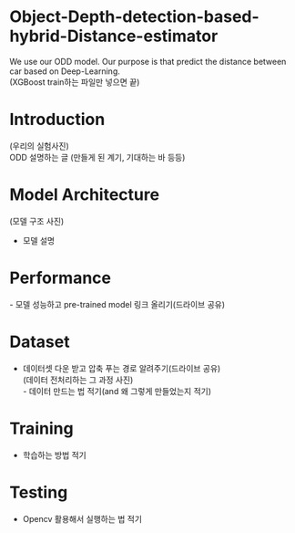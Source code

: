 # Object-Depth-detection-based-hybrid-Distance-estimator
We use our ODD model. Our purpose is that predict the distance between car based on Deep-Learning.  
(XGBoost train하는 파일만 넣으면 끝)  

# Introduction
(우리의 실험사진)  
ODD 설명하는 글 (만들게 된 계기, 기대하는 바 등등)  
  
# Model Architecture
(모델 구조 사진)    
- 모델 설명  

# Performance
­- 모델 성능하고 pre-trained model 링크 올리기(드라이브 공유)  
  
# Dataset
- 데이터셋 다운 받고 압축 푸는 경로 알려주기(드라이브 공유)  
(데이터 전처리하는 그 과정 사진)  
­- 데이터 만드는 법 적기(and 왜 그렇게 만들었는지 적기)  
  
# Training 
- 학습하는 방법 적기  

# Testing
- Opencv 활용해서 실행하는 법 적기  

 
